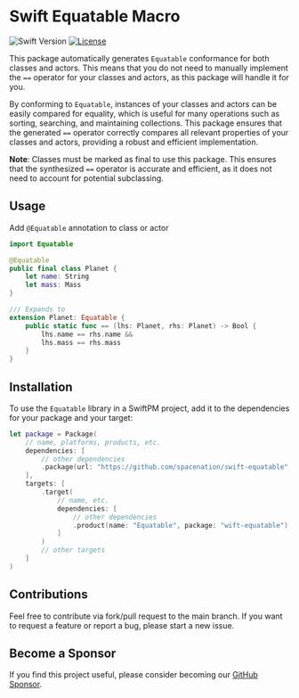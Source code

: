 # Swift Equatable Macro
![Swift Version](https://img.shields.io/badge/Swift-5.10-DE5D43)
[![License](https://img.shields.io/badge/License-MIT-blue)](LICENSE)

This package automatically generates `Equatable` conformance for both classes and actors. This means that you do not need to manually implement the `==` operator for your classes and actors, as this package will handle it for you.

By conforming to `Equatable`, instances of your classes and actors can be easily compared for equality, which is useful for many operations such as sorting, searching, and maintaining collections. This package ensures that the generated `==` operator correctly compares all relevant properties of your classes and actors, providing a robust and efficient implementation.

**Note**: Classes must be marked as final to use this package. This ensures that the synthesized `==` operator is accurate and efficient, as it does not need to account for potential subclassing.

## Usage

Add `@Equatable` annotation to class or actor 

```swift
import Equatable

@Equatable
public final class Planet {
    let name: String
    let mass: Mass
}

/// Expands to
extension Planet: Equatable {
    public static func == (lhs: Planet, rhs: Planet) -> Bool {
        lhs.name == rhs.name &&
        lhs.mass == rhs.mass
    }
}
```

## Installation

To use the `Equatable` library in a SwiftPM project, 
add it to the dependencies for your package and your target:

```swift
let package = Package(
    // name, platforms, products, etc.
    dependencies: [
        // other dependencies
        .package(url: "https://github.com/spacenation/swift-equatable", from: "1.0.0"),
    ],
    targets: [
        .target(
            // name, etc.
            dependencies: [
                // other dependencies
                .product(name: "Equatable", package: "wift-equatable")
            ]
        )
        // other targets
    ]
)
```

## Contributions

Feel free to contribute via fork/pull request to the main branch. If you want to request a feature or report a bug, please start a new issue.

## Become a Sponsor

If you find this project useful, please consider becoming our [GitHub Sponsor](https://github.com/sponsors/spacenation).
